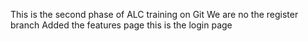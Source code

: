 This is the second phase of ALC training on Git
We are no the register branch
Added the features page
this is the login page
